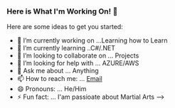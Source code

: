 ### Here is What I'm Working On! 👋



Here are some ideas to get you started:

- 🔭 I’m currently working on ...Learning how to Learn
- 🌱 I’m currently learning ..C#/.NET
- 👯 I’m looking to collaborate on ... Projects
- 🤔 I’m looking for help with ... AZURE/AWS
- 💬 Ask me about ... Anything
- 📫 How to reach me: ... [Email](abeckford03@yahoo.com)
- 😄 Pronouns: ... He/Him
- ⚡ Fun fact: ... I'am passioate about Martial Arts 
-->
